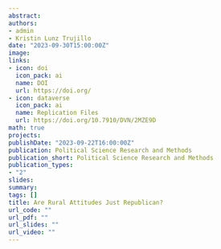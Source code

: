 ```yaml
---
abstract: 
authors:
- admin
- Kristin Lunz Trujillo
date: "2023-09-30T15:00:00Z"
image:
links:
- icon: doi
  icon_pack: ai
  name: DOI
  url: https://doi.org/
- icon: dataverse
  icon_pack: ai
  name: Replication Files
  url: https://doi.org/10.7910/DVN/2MZE9D
math: true
projects:
publishDate: "2023-09-22T16:00:00Z"
publication: Political Science Research and Methods
publication_short: Political Science Research and Methods
publication_types:
- "2"
slides: 
summary: 
tags: []
title: Are Rural Attitudes Just Republican?
url_code: ""
url_pdf: ""
url_slides: ""
url_video: ""
---
```


